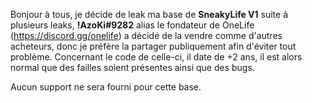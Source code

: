 Bonjour à tous, je décide de leak ma base de **SneakyLife V1** suite à plusieurs leaks, **!AzoKi#9282** alias le fondateur de OneLife (https://discord.gg/onelife) a décidé de la vendre comme d'autres acheteurs, donc je préfère la partager publiquement afin d'éviter tout problème.
Concernant le code de celle-ci, il date de +2 ans, il est alors normal que des failles soient présentes ainsi que des bugs.

Aucun support ne sera fourni pour cette base.

